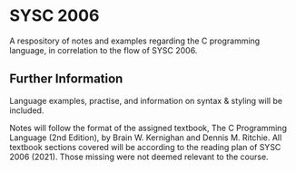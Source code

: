 # SYSC 2006

A respository of notes and examples regarding the C programming language, in correlation to the flow of SYSC 2006.

## Further Information

Language examples, practise, and information on syntax & styling will be included.

Notes will follow the format of the assigned textbook, The C Programming Language (2nd Edition), by Brain W. Kernighan and Dennis M. Ritchie.
All textbook sections covered will be according to the reading plan of SYSC 2006 (2021). Those missing were not deemed relevant to the course.

